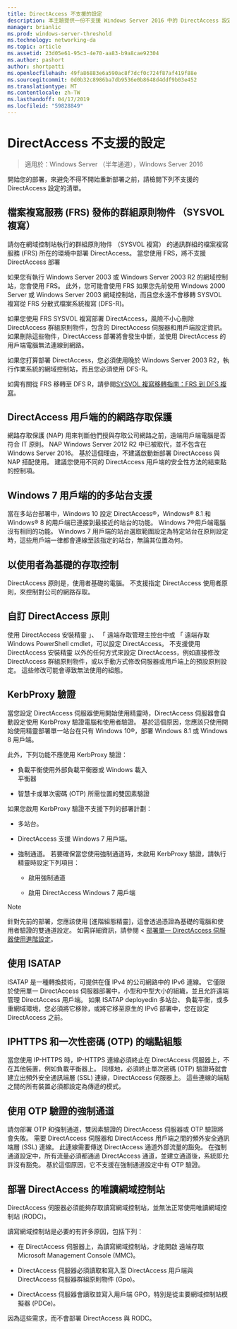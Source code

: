 ```yaml
---
title: DirectAccess 不支援的設定
description: 本主題提供一份不支援 Windows Server 2016 中的 DirectAccess 設定。
manager: brianlic
ms.prod: windows-server-threshold
ms.technology: networking-da
ms.topic: article
ms.assetid: 23d05e61-95c3-4e70-aa83-b9a8cae92304
ms.author: pashort
author: shortpatti
ms.openlocfilehash: 49fa86883e6a590ac8f7dcf0c724f87af419f88e
ms.sourcegitcommit: 0d0b32c8986ba7db9536e0b8648d4ddf9b03e452
ms.translationtype: MT
ms.contentlocale: zh-TW
ms.lasthandoff: 04/17/2019
ms.locfileid: "59828849"
---
```

# <a name="directaccess-unsupported-configurations"></a>DirectAccess 不支援的設定

>適用於：Windows Server （半年通道），Windows Server 2016

開始您的部署，來避免不得不開始重新部署之前，請檢閱下列不支援的 DirectAccess 設定的清單。  

## <a name="bkmk_frs"></a>檔案複寫服務 (FRS) 發佈的群組原則物件 （SYSVOL 複寫）  
請勿在網域控制站執行的群組原則物件 （SYSVOL 複寫） 的通訊群組的檔案複寫服務 (FRS) 所在的環境中部署 DirectAccess。 當您使用 FRS，將不支援 DirectAccess 部署  
  
如果您有執行 Windows Server 2003 或 Windows Server 2003 R2 的網域控制站，您會使用 FRS。 此外，您可能會使用 FRS 如果您先前使用 Windows 2000 Server 或 Windows Server 2003 網域控制站，而且您永遠不會移轉 SYSVOL 複寫從 FRS 分散式檔案系統複寫 (DFS-R)。  
  
如果您使用 FRS SYSVOL 複寫部署 DirectAccess，風險不小心刪除 DirectAccess 群組原則物件，包含的 DirectAccess 伺服器和用戶端設定資訊。 如果刪除這些物件，DirectAccess 部署將會發生中斷，並使用 DirectAccess 的用戶端電腦無法連線到網路。  
  
如果您打算部署 DirectAccess，您必須使用晚於 Windows Server 2003 R2，執行作業系統的網域控制站，而且您必須使用 DFS-R。  
  
如需有關從 FRS 移轉至 DFS R，請參閱[SYSVOL 複寫移轉指南：FRS 到 DFS 複寫](https://technet.microsoft.com/library/dd640019(v=ws.10).aspx)。  
  
## <a name="bkmk_nap"></a>DirectAccess 用戶端的的網路存取保護  
網路存取保護 (NAP) 用來判斷他們授與存取公司網路之前，遠端用戶端電腦是否符合 IT 原則。 NAP Windows Server 2012 R2 中已被取代，並不包含在 Windows Server 2016。 基於這個理由，不建議啟動新部署 DirectAccess 與 NAP 搭配使用。 建議您使用不同的 DirectAccess 用戶端的安全性方法的結束點的控制項。  
  
## <a name="bkmk_multi"></a>Windows 7 用戶端的的多站台支援  
當在多站台部署中，Windows 10 設定 DirectAccess&reg;，Windows&reg; 8.1 和 Windows&reg; 8 的用戶端已連接到最接近的站台的功能。  Windows 7&reg;用戶端電腦沒有相同的功能。 Windows 7 用戶端的站台選取範圍設定為特定站台在原則設定時，這些用戶端一律都會連線至該指定的站台，無論其位置為何。  
  
## <a name="bkmk_user"></a>以使用者為基礎的存取控制  
DirectAccess 原則是，使用者基礎的電腦。 不支援指定 DirectAccess 使用者原則，來控制對公司的網路存取。  
  
## <a name="bkmk_policy"></a>自訂 DirectAccess 原則  
使用 DirectAccess 安裝精靈 」、 「 遠端存取管理主控台中或 「 遠端存取 Windows PowerShell cmdlet，可以設定 DirectAccess。 不支援使用 DirectAccess 安裝精靈 以外的任何方式來設定 DirectAccess，例如直接修改 DirectAccess 群組原則物件，或以手動方式修改伺服器或用戶端上的預設原則設定。 這些修改可能會導致無法使用的組態。  
  
## <a name="bkmk_kerb"></a>KerbProxy 驗證  
當您設定 DirectAccess 伺服器使用開始使用精靈時，DirectAccess 伺服器會自動設定使用 KerbProxy 驗證電腦和使用者驗證。 基於這個原因，您應該只使用開始使用精靈部署單一站台在只有 Windows 10&reg;，部署 Windows 8.1 或 Windows 8 用戶端。  
  
此外，下列功能不應使用 KerbProxy 驗證：  
  
-   負載平衡使用外部負載平衡器或 Windows 載入   
    平衡器  
  
-   智慧卡或單次密碼 (OTP) 所需位置的雙因素驗證  
  
如果您啟用 KerbProxy 驗證不支援下列的部署計劃：  
  
-   多站台。  
  
-   DirectAccess 支援 Windows 7 用戶端。  
  
-   強制通道。 若要確保當您使用強制通道時，未啟用 KerbProxy 驗證，請執行精靈時設定下列項目：  
  
    -   啟用強制通道  
  
    -   啟用 DirectAccess Windows 7 用戶端  
  
> [!NOTE]  
> 針對先前的部署，您應該使用 [進階組態精靈]，這會透過憑證為基礎的電腦和使用者驗證的雙通道設定。 如需詳細資訊，請參閱 <<c0> [ 部署單一 DirectAccess 伺服器使用進階設定](../../remote-access/directaccess/single-server-advanced/Deploy-a-Single-DirectAccess-Server-with-Advanced-Settings.md)。  
  
## <a name="bkmk_isa"></a>使用 ISATAP  
ISATAP 是一種轉換技術，可提供在僅 IPv4 的公司網路中的 IPv6 連線。 它僅限於使用單一 DirectAccess 伺服器部署中，小型和中型大小的組織，並且允許遠端管理 DirectAccess 用戶端。 如果 ISATAP deployedin 多站台、 負載平衡，或多重網域環境，您必須將它移除，或將它移至原生的 IPv6 部署中，您在設定 DirectAccess 之前。  
  
## <a name="bkmk_iphttps"></a>IPHTTPS 和一次性密碼 (OTP) 的端點組態  
當您使用 IP-HTTPS 時，IP-HTTPS 連線必須終止在 DirectAccess 伺服器上，不在其他裝置，例如負載平衡器上。 同樣地，必須終止單次密碼 (OTP) 驗證時就會建立出頻外安全通訊端層 (SSL) 連線，DirectAccess 伺服器上。 這些連線的端點之間的所有裝置必須都設定為傳遞的模式。  
  
## <a name="bkmk_ft"></a>使用 OTP 驗證的強制通道  
請勿部署 OTP 和強制通道，雙因素驗證的 DirectAccess 伺服器或 OTP 驗證將會失敗。 需要 DirectAccess 伺服器和 DirectAccess 用戶端之間的頻外安全通訊端層 (SSL) 連線。 此連線需要傳送 DirectAccess 通道外部流量的豁免。 在強制通道設定中，所有流量必須都通過 DirectAccess 通道，並建立通道後，系統即允許沒有豁免。 基於這個原因，它不支援在強制通道設定中有 OTP 驗證。  
  
## <a name="bkmk_rodc"></a>部署 DirectAccess 的唯讀網域控制站  
DirectAccess 伺服器必須能夠存取讀寫網域控制站，並無法正常使用唯讀網域控制站 (RODC)。  
  
讀寫網域控制站是必要的有許多原因，包括下列：  
  
-   在 DirectAccess 伺服器上，為讀寫網域控制站，才能開啟 遠端存取 Microsoft Management Console (MMC)。  
  
-   DirectAccess 伺服器必須讀取和寫入至 DirectAccess 用戶端與 DirectAccess 伺服器群組原則物件 (Gpo)。  
  
-   DirectAccess 伺服器會讀取並寫入用戶端 GPO，特別是從主要網域控制站模擬器 (PDCe)。  
  
因為這些需求，而不會部署 DirectAccess 與 RODC。  
  


